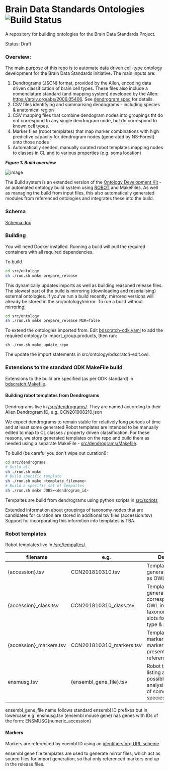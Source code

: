 # Brain Data Standards Ontologies ![Build Status](https://github.com/obophenotype/brain_data_standards_ontologies/workflows/CI/badge.svg)


A repository for building ontologies for the Brain Data Standards Project.

Status: Draft

### Overview:

The main purpose of this repo is to automate data driven cell-type ontology development for the Brain Data Standards initiative.  The main inputs are:

1. Dendrograms (JSON) format, provided by the Allen, encoding data driven classification of brain cell types. These files also include a nomenclature standard (and mapping system) developed by the Allen: https://arxiv.org/abs/2006.05406.  See [dendrogram spec](https://github.com/obophenotype/brain_data_standards_ontologies/blob/master/doc/dendrogram_spec.md) for details. 
2. CSV files identifying and summarising dendograms - including species & anatomical region
2. CSV mapping files that combine dendogram nodes into groupings tht do not correspond to any single dendrogram node, but do correspond to known cell types.
3. Marker files (robot templates) that map marker combinations with high predictive capacity for dendrogram nodes (generated by NS-Forest) onto those nodes
4. Automatically seeded, manually curated robot templates mapping nodes to classes in CL and to various properties (e.g. soma location)

***Figure 1: Build overview***

![image](https://user-images.githubusercontent.com/112839/103354330-2ffa7580-4aa3-11eb-8444-81b73e09adf4.png)

The Build system is an extended version of the [Ontology Development Kit](https://github.com/INCATools/ontology-development-kit) - an automated ontology build system using [ROBOT](http://robot.obolibrary.org/) and MakeFiles. As well as managing the build from input files, this also automatically generated modules from referenced ontologies and integrates these into the build. 

### Schema

[Schema doc](https://github.com/obophenotype/brain_data_standards_ontologies/blob/master/doc/ontology_schema.md)

### Building 

You will need Docker installed.  Running a build will pull the required containers with all required dependencies.

To build 

```sh
cd src/ontology
sh ./run.sh make prepare_release
```

This dynamically updates imports as well as building reasoned release files.  The slowest part of the build is mirroring (downloading and reserialising) external ontologies.  If you've run a build recently, mirrored versions will already be stored in the src/ontology/mirror.  To run a build without mirroring:

```sh
cd src/ontology
sh ./run.sh make prepare_release MIR=false
```

To extend the ontologies imported from.  Edit [bdscratch-odk.yaml](https://github.com/obophenotype/brain_data_standards_ontologies/blob/master/src/ontology/bdscratch-odk.yaml) to add the required ontology to import_group.products, then run:

```
sh ./run.sh make update_repo
```

The update the import statements in src/ontology/bdscratch-edit.owl.

### Extensions to the standard ODK MakeFile build

Extensions to the build are specified (as per ODK standard) in [bdscratch.Makefile](https://github.com/obophenotype/brain_data_standards_ontologies/blob/master/src/ontology/bdscratch.Makefile). 


#### Building robot templates from Dendrograms

Dendrograms live in [/src/dendrograms/](https://github.com/obophenotype/brain_data_standards_ontologies/blob/master/src/dendrograms/).  They are named according to their Allen Dendrogram ID, e.g. CCN201908210.json

We expect dendrograms to remain stable for relatively long periods of time and at least some generated Robot templates are intended to be manually edited to map to CL classes / property driven classification.  For these reasons, we store generated templates on the repo and build them as needed using a separate MakeFile - [src/dendrograms/Makefile](https://github.com/obophenotype/brain_data_standards_ontologies/blob/master/src/dendrograms/Makefile).  

To build (be careful you don't wipe out curation!): 

```sh
cd src/dendrograms
# Build all
sh ./run.sh make
# Build specific template
sh ./run.sh make <template_filename>
# Build a specific set of tempaltes
sh ./run.sh make JOBS=<dendrogram_id>
```

Tempaltes are build from dendrograms using python scripts in [src/scripts](https://github.com/obophenotype/brain_data_standards_ontologies/tree/master/src/scripts)

Extended information about groupings of taxonomy nodes that are candidates for curation are stored in additional tsv files (accession.tsv)
Support for incorporating this informtion into templates is TBA.


### Robot templates

Robot templates live in  [/src/tempaltes/](https://github.com/obophenotype/brain_data_standards_ontologies/blob/master/src/templates/). 


filename | e.g. | Description
-- | -- | --
{accession}.tsv | CCN201810310.tsv | Template for generating taxonomy as OWL individuals
{accession}\_class.tsv | CCN201810310_class.tsv | Templates for generating classes corresponding to OWL individuals in taxonomy. Includes slots for curating cell type & properties
{accession}\_markers.tsv | CCN201810310_markers.tsv | Templates for adding markers.  Referenced markers must be present in gene reference files.
ensmusg.tsv | {ensembl_gene_file}.tsv | Robot template listing all genes (all possible markers) for analysis/dendrogams of some specific species.

ensembl_gene_file name follows standard ensembl ID prefixes but in lowercase e.g. ensmusg.tsv (ensembl mouse gene) has genes with IDs of the form: ENSMUSG{numeric_accession}

#### Markers

Markers are referenced by enembl ID using an [identifiers.org URL scheme](https://registry.identifiers.org/registry/ensembl)

ensembl gene file templates are used to generate mirror files, which act as source files for import generation, so that only referenced markers end up in the release files.








